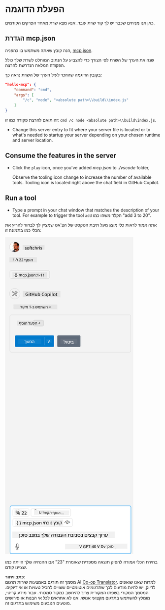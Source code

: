 <!--
CO_OP_TRANSLATOR_METADATA:
{
  "original_hash": "96e08a8c1049dab757deb64cce4ea1e8",
  "translation_date": "2025-05-17T11:22:20+00:00",
  "source_file": "03-GettingStarted/04-vscode/solution/README.md",
  "language_code": "he"
}
-->
# הפעלת הדוגמה

כאן אנו מניחים שכבר יש לך קוד שרת עובד. אנא מצא שרת מאחד הפרקים הקודמים.

## הגדרת mcp.json

הנה קובץ שאתה משתמש בו כהפניה, [mcp.json](../../../../../03-GettingStarted/04-vscode/solution/mcp.json).

שנה את הערך של השרת לפי הצורך כדי להצביע על הנתיב המוחלט לשרת שלך כולל הפקודה המלאה הנדרשת להרצה.

בקובץ הדוגמה שהוזכר לעיל הערך של השרת נראה כך:

```json
"hello-mcp": {
    "command": "cmd",
    "args": [
        "/c", "node", "<absolute path>\\build\\index.js"
    ]
}
```

זה תואם להרצת פקודה כמו זו: `cmd /c node <absolute path>\\build\index.js`. 

- Change this server entry to fit where your server file is located or to what's needed to startup your server depending on your chosen runtime and server location.

## Consume the features in the server

- Click the `play` icon, once you've added *mcp.json* to *./vscode* folder, 

    Observe the tooling icon change to increase the number of available tools. Tooling icon is located right above the chat field in GitHub Copilot.

## Run a tool

- Type a prompt in your chat window that matches the description of your tool. For example to trigger the tool `add` הקלד משהו כמו "add 3 to 20".

אתה אמור לראות כלי מוצג מעל תיבת הטקסט של הצ'אט שמציין לך לבחור להריץ את הכלי כמו בתמונה זו:

![VS Code מציין שהוא רוצה להריץ כלי](../../../../../translated_images/vscode-agent.7f56a5ce3cef334adfe737514a7e8ac9384fa4161dd4df14bd3ddc9cd1a154f4.he.png)

בחירת הכלי אמורה להפיק תוצאה מספרית שאומרת "23" אם ההנחיה שלך הייתה כמו שציינו קודם.

**כתב ויתור**:  
מסמך זה תורגם באמצעות שירות תרגום AI [Co-op Translator](https://github.com/Azure/co-op-translator). למרות שאנו שואפים לדיוק, יש להיות מודעים לכך שתרגומים אוטומטיים עשויים להכיל טעויות או אי דיוקים. המסמך המקורי בשפתו המקורית צריך להיחשב כמקור סמכותי. עבור מידע קריטי, מומלץ להשתמש בתרגום מקצועי אנושי. אנו לא אחראים לכל אי הבנות או פירושים מוטעים הנובעים משימוש בתרגום זה.